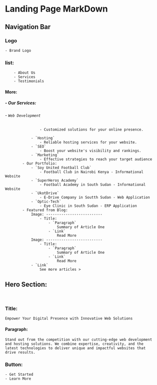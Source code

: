 # Landing Page MarkDown

## Navigation Bar

### Logo

    - Brand Logo

### list:

        - About Us
        - Services
        - Testimonials

#### More:

##### - Our Services:

###### - `Web Development`

                    - Customized solutions for your online presence.

                - `Hosting`
                    - Reliable hosting services for your website.
                - `SEO`
                    - Boost your website's visibility and rankings.
                - `Marketing`
                    - Effective strategies to reach your target audience
            - Our Portfolio:
                - `Soy United Football Club`
                    - Football Club in Nairobi Kenya - Informational Website
                - `SuperHeros Academy`
                    - Football Academy in South Sudan - Informational Website
                - `UkotDrive`
                    - E-Drive Company in Soutth Sudan - Web Application
                - `Optic-Tech`
                    - Eye Clinic in South Sudan - ERP Application
            - Featured from Blog:
                Image: --------------------------
                    - Title:
                        - `Paragraph`
                            Summary of Article One
                        - `Link`
                            Read More
                Image: --------------------------
                    - Title:
                        - `Paragraph`
                            Summary of Article One
                        - `Link`
                            Read More
                - `Link`
                    See more articles >

## Hero Section:

<br>

### Title:

    Empower Your Digital Presence with Innovative Web Solutions

#### Paragraph:

    Stand out from the competition with our cutting-edge web development and hosting solutions. We combine expertise, creativity, and the latest technologies to deliver unique and impactful websites that drive results.

### Button:

    - Get Started
    - Learn More
